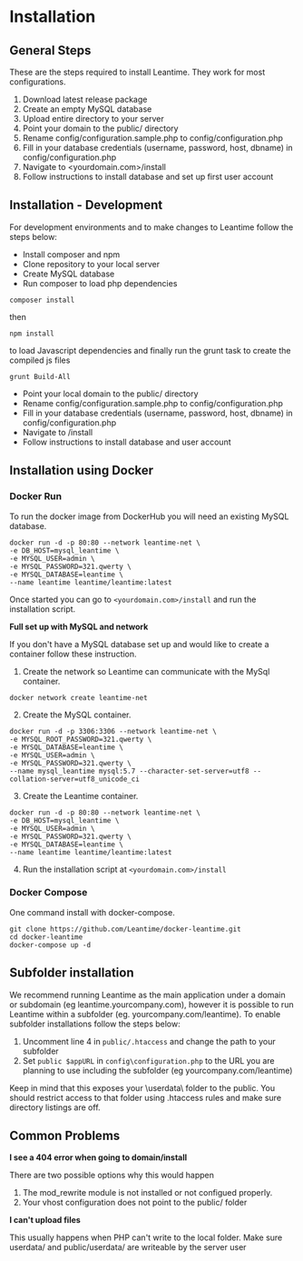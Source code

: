 # Installation

## General Steps

These are the steps required to install Leantime. They work for most configurations.

1. Download latest release package
2. Create an empty MySQL database
3. Upload entire directory to your server
4. Point your domain to the public/ directory
5. Rename config/configuration.sample.php to config/configuration.php
6. Fill in your database credentials (username, password, host, dbname) in config/configuration.php
7. Navigate to <yourdomain.com>/install
8. Follow instructions to install database and set up first user account

## Installation - Development

For development environments and to make changes to Leantime follow the steps below:

- Install composer and npm
- Clone repository to your local server
- Create MySQL database
- Run composer to load php dependencies

```
composer install
```

then

```
npm install
```

to load Javascript dependencies and finally run the grunt task to create the compiled js files

```
grunt Build-All
```

- Point your local domain to the public/ directory
- Rename config/configuration.sample.php to config/configuration.php
- Fill in your database credentials (username, password, host, dbname) in config/configuration.php
- Navigate to <localdomain>/install
- Follow instructions to install database and user account     

## Installation using Docker

### Docker Run

To run the docker image from DockerHub you will need an existing MySQL database. 

```
docker run -d -p 80:80 --network leantime-net \
-e DB_HOST=mysql_leantime \
-e MYSQL_USER=admin \
-e MYSQL_PASSWORD=321.qwerty \
-e MYSQL_DATABASE=leantime \
--name leantime leantime/leantime:latest
```
Once started you can go to `<yourdomain.com>/install` and run the installation script.

**Full set up with MySQL and network**

If you don't have a MySQL database set up and would like to create a container follow these instruction.

1. Create the network so Leantime can communicate with the MySql container.

```
docker network create leantime-net
```

2. Create the MySQL container.

```
docker run -d -p 3306:3306 --network leantime-net \
-e MYSQL_ROOT_PASSWORD=321.qwerty \
-e MYSQL_DATABASE=leantime \
-e MYSQL_USER=admin \
-e MYSQL_PASSWORD=321.qwerty \
--name mysql_leantime mysql:5.7 --character-set-server=utf8 --collation-server=utf8_unicode_ci
```

3. Create the Leantime container.

```
docker run -d -p 80:80 --network leantime-net \
-e DB_HOST=mysql_leantime \
-e MYSQL_USER=admin \
-e MYSQL_PASSWORD=321.qwerty \
-e MYSQL_DATABASE=leantime \
--name leantime leantime/leantime:latest
```

4. Run the installation script at `<yourdomain.com>/install`

### Docker Compose

One command install with docker-compose.

```
git clone https://github.com/Leantime/docker-leantime.git
cd docker-leantime
docker-compose up -d
```

## Subfolder installation

We recommend running Leantime as the main application under a domain or subdomain (eg leantime.yourcompany.com), however it is possible to run Leantime within a subfolder (eg. yourcompany.com/leantime).
To enable subfolder installations follow the steps below:

1. Uncomment line 4 in `public/.htaccess` and change the path to your subfolder
2. Set `public $appURL` in `config\configuration.php` to the URL you are planning to use including the subfolder (eg yourcompany.com/leantime)

Keep in mind that this exposes your \userdata\ folder to the public. You should restrict access to that folder using .htaccess rules and make sure directory listings are off. 

## Common Problems

**I see a 404 error when going to domain/install**

There are two possible options why this would happen
1. The mod_rewrite module is not installed or not configued properly. 
2. Your vhost configuration does not point to the public/ folder

**I can't upload files**

This usually happens when PHP can't write to the local folder. Make sure userdata/ and public/userdata/ are writeable by the server user


